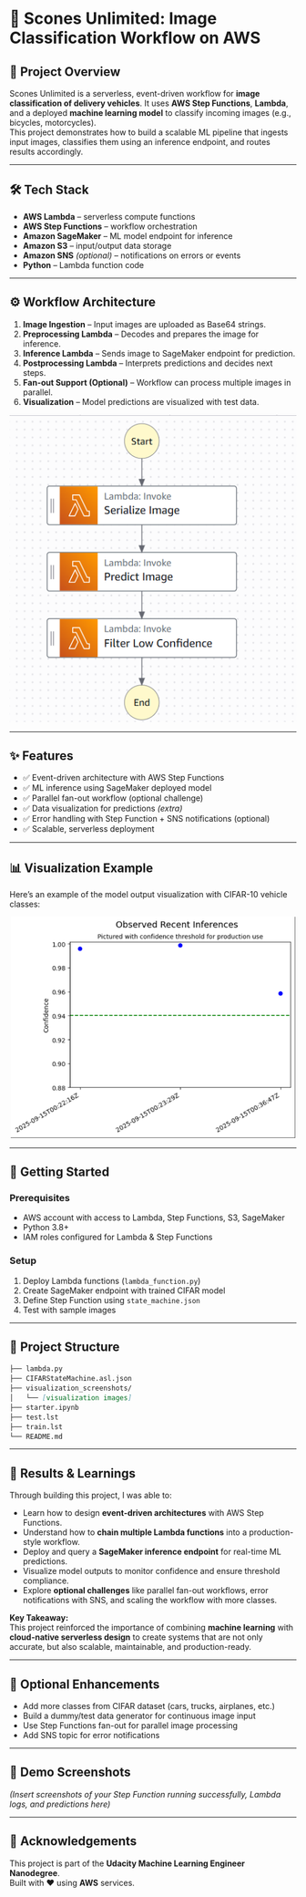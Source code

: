# 🚦 Scones Unlimited: Image Classification Workflow on AWS

## 📌 Project Overview
Scones Unlimited is a serverless, event-driven workflow for **image classification of delivery vehicles**. It uses **AWS Step Functions**, **Lambda**, and a deployed **machine learning model** to classify incoming images (e.g., bicycles, motorcycles).  
This project demonstrates how to build a scalable ML pipeline that ingests input images, classifies them using an inference endpoint, and routes results accordingly.  

---

## 🛠️ Tech Stack
- **AWS Lambda** – serverless compute functions  
- **AWS Step Functions** – workflow orchestration  
- **Amazon SageMaker** – ML model endpoint for inference  
- **Amazon S3** – input/output data storage  
- **Amazon SNS** *(optional)* – notifications on errors or events  
- **Python** – Lambda function code  

---

## ⚙️ Workflow Architecture
1. **Image Ingestion** – Input images are uploaded as Base64 strings.  
2. **Preprocessing Lambda** – Decodes and prepares the image for inference.  
3. **Inference Lambda** – Sends image to SageMaker endpoint for prediction.  
4. **Postprocessing Lambda** – Interprets predictions and decides next steps.  
5. **Fan-out Support (Optional)** – Workflow can process multiple images in parallel.  
6. **Visualization** – Model predictions are visualized with test data.  

<p align="center">  
  <img src="docs\Screenshot 2025-09-15 001524.png" alt="Step Function Workflow" width="600"/>  
</p>  

---

## ✨ Features
- ✅ Event-driven architecture with AWS Step Functions  
- ✅ ML inference using SageMaker deployed model  
- ✅ Parallel fan-out workflow (optional challenge)  
- ✅ Data visualization for predictions *(extra)*  
- ✅ Error handling with Step Function + SNS notifications (optional)  
- ✅ Scalable, serverless deployment  

---

## 📊 Visualization Example
Here’s an example of the model output visualization with CIFAR-10 vehicle classes:  

<p align="center">  
  <img src="visualization_screenshots/Screenshot 2025-09-15 103457.png" alt="Model Prediction Visualization" width="500"/>  
</p>  

---

## 🚀 Getting Started
### Prerequisites
- AWS account with access to Lambda, Step Functions, S3, SageMaker  
- Python 3.8+  
- IAM roles configured for Lambda & Step Functions  

### Setup
1. Deploy Lambda functions (`lambda_function.py`)  
2. Create SageMaker endpoint with trained CIFAR model  
3. Define Step Function using `state_machine.json`  
4. Test with sample images  

---

## 📂 Project Structure

``` markdown
├── lambda.py
├── CIFARStateMachine.asl.json
├── visualization_screenshots/
│   └── [visualization images]
├── starter.ipynb
├── test.lst
├── train.lst
└── README.md
```

---

## 📝 Results & Learnings
Through building this project, I was able to:
- Learn how to design **event-driven architectures** with AWS Step Functions.  
- Understand how to **chain multiple Lambda functions** into a production-style workflow.  
- Deploy and query a **SageMaker inference endpoint** for real-time ML predictions.  
- Visualize model outputs to monitor confidence and ensure threshold compliance.  
- Explore **optional challenges** like parallel fan-out workflows, error notifications with SNS, and scaling the workflow with more classes.  

**Key Takeaway:**  
This project reinforced the importance of combining **machine learning** with **cloud-native serverless design** to create systems that are not only accurate, but also scalable, maintainable, and production-ready.  

---

## 🔮 Optional Enhancements
- Add more classes from CIFAR dataset (cars, trucks, airplanes, etc.)  
- Build a dummy/test data generator for continuous image input  
- Use Step Functions fan-out for parallel image processing  
- Add SNS topic for error notifications  

---

## 📸 Demo Screenshots
*(Insert screenshots of your Step Function running successfully, Lambda logs, and predictions here)*  

---

## 📖 Acknowledgements
This project is part of the **Udacity Machine Learning Engineer Nanodegree**.  
Built with ❤️ using **AWS** services.